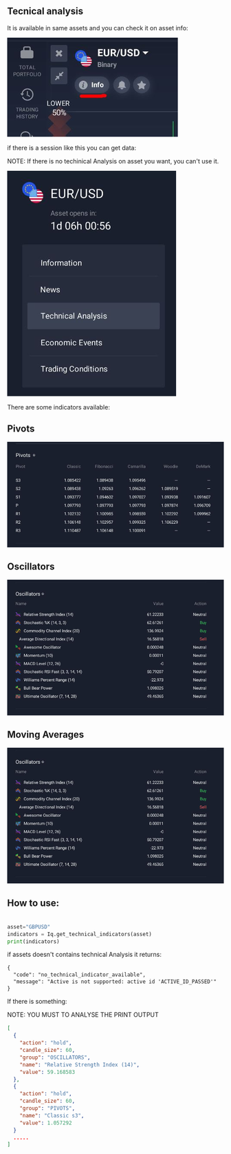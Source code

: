 ## Tecnical analysis

It is available in same assets and you can check it on asset info:

![asset Info](image/info.jpg)

if there is a session like this you can get data:

NOTE: If there is no techinical Analysis on asset you want, you can't use it.

![techinical Analysis menu](image/technical-analysis.jpg)

There are some indicators available:

## Pivots

![Pivots](image/pivots.JPG)

## Oscillators

![Oscillators](image/Oscillators.JPG)

## Moving Averages

![Moving Averages](image/Oscillators.JPG)

## How to use:

```python

asset="GBPUSD"
indicators = Iq.get_technical_indicators(asset)
print(indicators)

```

if assets doesn't contains technical Analysis it returns:

```
{
  "code": "no_technical_indicator_available",
  "message": "Active is not supported: active id 'ACTIVE_ID_PASSED'"
}
```

If there is something:

NOTE: YOU MUST TO ANALYSE THE PRINT OUTPUT

```json
[
  {
    "action": "hold",
    "candle_size": 60,
    "group": "OSCILLATORS",
    "name": "Relative Strength Index (14)",
    "value": 59.168583
  },
  {
    "action": "hold",
    "candle_size": 60,
    "group": "PIVOTS",
    "name": "Classic s3",
    "value": 1.057292
  }
  .....
]
```
